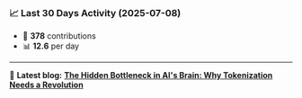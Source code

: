 <!--START_STATS-->
### 📈 Last 30 Days Activity (2025-07-08)  
- 🧮 **378** contributions  
- 📊 **12.6** per day
---
📝 **Latest blog:** [**The Hidden Bottleneck in AI's Brain: Why Tokenization Needs a Revolution**](https://andriak.com/blog/tokenization-revolution)
<!--END_STATS-->
